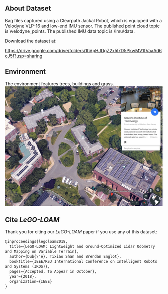 ## About Dataset

Bag files captured using a Clearpath Jackal Robot, which is equipped with a Velodyne VLP-16 and low-end IMU sensor. The published point cloud topic is \velodyne_points. The published IMU data topic is \imu\data.

Download the dataset at:

https://drive.google.com/drive/folders/1hVpHJDgZ2x5l7D5PkwMV1fVaaAd6cJ5f?usp=sharing

## Environment

The environment features trees, buildings and grass.
![Screenshot](/google_earth.bmp)

## Cite *LeGO-LOAM*

Thank you for citing our *LeGO-LOAM* paper if you use any of this dataset: 
```
@inproceedings{legoloam2018,
  title={LeGO-LOAM: Lightweight and Ground-Optimized Lidar Odometry and Mapping on Variable Terrain},
  author={Dub{\'e}, Tixiao Shan and Brendan Englot},
  booktitle={IEEE/RSJ International Conference on Intelligent Robots and Systems (IROS)},
  pages={Accepted, To Appear in October},
  year={2018},
  organization={IEEE}
}
```
